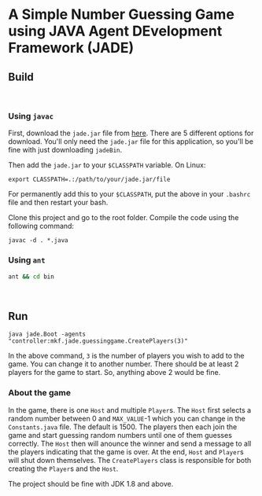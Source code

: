 # A Simple Number Guessing Game using JAVA Agent DEvelopment Framework (JADE)

## Build

<br/>

### Using `javac`

First, download the `jade.jar` file from [here](https://jade.tilab.com/download/jade/). There are 5 different options for download. You'll only need the `jade.jar` file for this application, so you'll be fine with just downloading `jadeBin`.

Then add the `jade.jar` to your `$CLASSPATH` variable. On Linux:

```
export CLASSPATH=.:/path/to/your/jade.jar/file
```

For permanently add this to your `$CLASSPATH`, put the above in your `.bashrc` file and then restart your bash.

Clone this project and go to the root folder. Compile the code using the following command:

```
javac -d . *.java
```

### Using `ant`

```bash
ant && cd bin
```

<br/>

## Run

```
java jade.Boot -agents "controller:mkf.jade.guessinggame.CreatePlayers(3)"
```

In the above command, `3` is the number of players you wish to add to the game. You can change it to another number. There should be at least 2 players for the game to start. So, anything above 2 would be fine.

### About the game

In the game, there is one `Host` and multiple `Player`s. The `Host` first selects a random number between 0 and `MAX_VALUE`-1 which you can change in the `Constants.java` file. The default is 1500. The players then each join the game and start guessing random numbers until one of them guesses correctly. The `Host` then will anounce the winner and send a message to all the players indicating that the game is over. At the end, `Host` and `Player`s will shut down themselves. The `CreatePlayers` class is responsible for both creating the `Player`s and the `Host`.

The project should be fine with JDK 1.8 and above.
